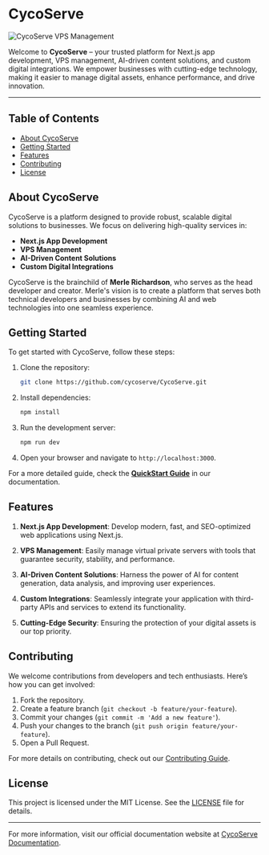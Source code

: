 # CycoServe

![CycoServe VPS Management](https://raw.githubusercontent.com/cycoserve/CycoServe/master/public/assets/vps-management.jpg)

Welcome to **CycoServe** – your trusted platform for Next.js app development, VPS management, AI-driven content solutions, and custom digital integrations. We empower businesses with cutting-edge technology, making it easier to manage digital assets, enhance performance, and drive innovation.

---

## Table of Contents
- [About CycoServe](#about-cycoserve)
- [Getting Started](#getting-started)
- [Features](#features)
- [Contributing](#contributing)
- [License](#license)

## About CycoServe

CycoServe is a platform designed to provide robust, scalable digital solutions to businesses. We focus on delivering high-quality services in:

- **Next.js App Development**
- **VPS Management**
- **AI-Driven Content Solutions**
- **Custom Digital Integrations**

CycoServe is the brainchild of **Merle Richardson**, who serves as the head developer and creator. Merle's vision is to create a platform that serves both technical developers and businesses by combining AI and web technologies into one seamless experience.

## Getting Started

To get started with CycoServe, follow these steps:

1. Clone the repository:
   ```bash
   git clone https://github.com/cycoserve/CycoServe.git
   ```

2. Install dependencies:
   ```bash
   npm install
   ```

3. Run the development server:
   ```bash
   npm run dev
   ```

4. Open your browser and navigate to `http://localhost:3000`.

For a more detailed guide, check the **[QuickStart Guide](https://cycoserve.com/docs/quickstart)** in our documentation.

## Features

1. **Next.js App Development**: 
   Develop modern, fast, and SEO-optimized web applications using Next.js.

2. **VPS Management**: 
   Easily manage virtual private servers with tools that guarantee security, stability, and performance.

3. **AI-Driven Content Solutions**: 
   Harness the power of AI for content generation, data analysis, and improving user experiences.

4. **Custom Integrations**: 
   Seamlessly integrate your application with third-party APIs and services to extend its functionality.

5. **Cutting-Edge Security**: 
   Ensuring the protection of your digital assets is our top priority.

## Contributing

We welcome contributions from developers and tech enthusiasts. Here’s how you can get involved:

1. Fork the repository.
2. Create a feature branch (`git checkout -b feature/your-feature`).
3. Commit your changes (`git commit -m 'Add a new feature'`).
4. Push your changes to the branch (`git push origin feature/your-feature`).
5. Open a Pull Request.

For more details on contributing, check out our [Contributing Guide](https://cycoserve.com/docs/contributing).

## License

This project is licensed under the MIT License. See the [LICENSE](https://github.com/cycoserve/CycoServe/blob/master/LICENSE) file for details.

---

For more information, visit our official documentation website at [CycoServe Documentation](https://cycoserve.com/docs).

